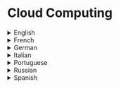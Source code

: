 # Cloud Computing

<details>
  <summary>English</summary>
  
  ### Materials
- [Microsoft](https://azure.microsoft.com/en-us/overview/what-is-cloud-computing/)
- [Wikipedia](https://en.wikipedia.org/wiki/Cloud_computing)
- [Amazon](https://aws.amazon.com/what-is-cloud-computing/)
- [IBM](https://www.ibm.com/cloud/learn/what-is-cloud-computing)
- [Redhat](https://www.redhat.com/en/topics/cloud)
- [Intellipaat](https://intellipaat.com/blog/cloud-computing-tutorial/)
- [Guru 99](https://www.guru99.com/cloud-computing-for-beginners.html)
- [Tutorialspoint](https://www.tutorialspoint.com/cloud_computing/)
- [Javatpoint](https://www.javatpoint.com/cloud-computing-tutorial)
- [Simplilearn](https://www.simplilearn.com/cloud-computing-tutorial-video)
- [The Cloud Tutorial](http://thecloudtutorial.com/)
- [W3schools.in](https://www.w3schools.in/cloud-computing/cloud-computing/)
- [Amazon AWS Tutorial](https://www.edureka.co/blog/amazon-aws-tutorial/)
- [Tutorialride](https://www.tutorialride.com/cloud-computing/cloud-computing-tutorial.htm)
- [Cloud Computing for Beginners](https://www.eduonix.com/courses/Software-Development/Learn-Cloud-Computing-from-Scratch-for-Beginners)
- [The Basics of Cloud Computing](https://www.us-cert.gov/sites/default/files/publications/CloudComputingHuthCebula.pdf)
- [Introduction to Cloud Computing](https://www.kth.se/social/files/554fa451f276544829be2e5e/9-cloud-computing.pdf)
- [Cloud for Dummies](https://www.ibm.com/cloud-computing/files/cloud-for-dummies.pdf)
- [Cloud Computing Final Report](https://www.cse.iitb.ac.in/~abhirup09/Docs/cloud_computing_final_report.pdf)
- [Cloud Computing Models](https://web.mit.edu/smadnick/www/wp/2013-01.pdf)
- [Virtualization and Cloud Computing](https://www.intel.com/content/dam/www/public/us/en/documents/guides/cloud-computing-virtualization-building-private-iaas-guide.pdf)
- [Cloud Computing Guidelines](http://www.motc.gov.qa/sites/default/files/cloud_computing_ebook.pdf)
- [Cloud Computing Risks](https://www.experis.us/Website-File-Pile/Articles/Experis/FIN_Cloud-Computing-Risks_071111.pdf)
- [A Berkeley View of Cloud Computing](https://www2.eecs.berkeley.edu/Pubs/TechRpts/2009/EECS-2009-28.pdf)
- [Privacy in Cloud Computing](https://www.itu.int/dms_pub/itu-t/oth/23/01/T23010000160001PDFE.pdf)
- [Cloud Computing Explained](https://www.youtube.com/watch?v=QJncFirhjPg)
- [Edureka Tutorial](https://www.youtube.com/watch?v=kQnNd-DyrpA)
- [Eli the Computer Guy](https://www.youtube.com/watch?v=QYzJl0Zrc4M)
- [Getting Started with Kubernetes](https://www.manning.com/books/getting-started-with-kubernetes)
- [Cloud Native Spring in Action - With Spring Boot and Kubernetes](https://www.manning.com/books/cloud-native-spring-in-action)
- [Spring Quickly](https://www.manning.com/books/spring-quickly)
- [Designing Cloud Data Platforms](https://www.manning.com/books/designing-cloud-data-platforms)
</details>

<details>
  <summary>French</summary>
  
  ### Materials
- [Cloud Computing, Définition, avantages et exemples d’utilisation](https://www.lebigdata.fr/definition-cloud-computing)
- [Cloud Computing](https://www.emse.fr/~mathieu/pub/CGC/cours_CC.pdf)
- [Fondamentaux du Cloud Computing](https://images.cigref.fr/Publication/2012-2013-Fondamentaux-Cloud-Computing-Point-de-vue-grandes-entreprises.pdf)
- [Les Fondamentaux du Cloud Computing](https://itandsi.files.wordpress.com/2014/09/les-fondamentaux-du-cloud-computing.pdf)
- [Le Cloud Computing](https://economie.fgov.be/sites/default/files/Files/Publications/files/20130730-Cloud-computing-FR.pdf)
</details>

<details>
  <summary>German</summary>
  
  ### Materials
- [Cloud Computing Presentation](http://publications.europa.eu/resource/cellar/1d487935-12d5-444c-b595-6ebd01f4b5f3.0001.02/DOC_1)
- [Cloud Computing einfach erklärt](https://aixvox.com/cloud-computing-einfach-erklaert/)
- [Prozeus](http://www.prozeus.de/imperia/md/content/prozeus/broschueren/prozeus_broschuere_cloudcomputing_web.pdf)
- [Cloud Computing, Mark Bedner](https://www.uni-kassel.de/upress/online/frei/978-3-86219-080-5.volltext.frei.pdf)
- [Cloud Computing Paper](http://www.hwwi.org/uploads/tx_wilpubdb/HWWI_Policy_Paper-71.pdf)
</details>

<details>
  <summary>Italian</summary>
  
  ### Materials
- [Kiteblue](http://www.kiteblue.it/cose-il-cloud/)
- [Digital4trade](https://www.digital4trade.it/tech-lab/cloud-computing-cose-e-quali-sono-i-benefici/)
- [Cloud Computing Definiziones](https://www.zerounoweb.it/cloud-computing/cloud-anzi-saas-paas-daas-e-iaas-significato-e-guida-ai-vantaggi-dell-on-demand/)
- [Cloud Computing](https://www.edatlas.it/scarica/TPSIT_5/Capitolo1/ContenutiDigitaliIntegrativi/1CloudComputing.pdf)
- [Introduzione al Cloud Computing](http://cabibbo.dia.uniroma3.it/psw/pdf/asw470-cloud-computing.pdf)
</details>

<details>
  <summary>Portuguese</summary>
  
  ### Materials
- [Computação em Nuvem UFRJ](https://www.gta.ufrj.br/ensino/eel879/trabalhos_vf_2009_2/seabra/introducao.html)
- [O Que é Cloud Computing](https://rockcontent.com/blog/cloud-computing/)
- [Profissionais TI](https://www.profissionaisti.com.br/computacao-em-nuvem/)
- [Computação em Nuvem](http://livroaberto.ibict.br/bitstream/1/861/1/COMPUTA%C3%87%C3%83O%20EM%20NUVEM.pdf)
- [Introdução a Computação em Nuvem](http://www.each.usp.br/dc/aulas/ComputacaoEmNuvem-DanielCordeiro.pdf)
- [Introdução à Computação na Nuvem](http://www-di.inf.puc-rio.br/~endler/courses/Cloud/Intro.pdf)
- [Computação em Nuvem](https://www.verup.com.br/lp-cloud/%5beBook%5dVerup-computacao-em-nuvem.pdf)
- [Infraestrutura na Nuvem](https://www.advancedit.com.br/wp-content/uploads/2018/04/ebook_infra_na_nuvem_advancedit.pdf)
- [Computação em Nuvem e Governança](https://www.publicacoesacademicas.uniceub.br/gti/article/viewFile/4207/3613)
</details>

<details>
  <summary>Russian</summary>
  
  ### Materials
- [Tadviser](http://www.tadviser.ru/index.php/Cloud_Computing)
- [Cloud Computing Smart](http://mit.spbau.ru/files/cloud_computing_smart_cloud_org.pdf)
- [Cloud Introduction](https://glebradchenko.susu.ru/courses/bachelor/odp/2013/Rep_SUSU_Distr_12_Cloud.pdf)
- [Cloud Technology](http://filearchive.cnews.ru/mag/2011/CloudTechnology.pdf)
</details>

<details>
  <summary>Spanish</summary>
  
  ### Materials
- [Deloitte](https://www2.deloitte.com/es/es/pages/technology/articles/computacion-nube-hibrida.html)
- [Computación en la nube](https://cibernat.com/articulos/computacion-en-la-nube)
- [Okhosting](https://okhosting.com/blog/computacion-en-la-nube/)
- [Informática en la Nube](http://www.bizkaia.eus/home2/archivos/DPTO4/Temas/Informatica%20en%20la%20nube.pdf)
- [Cloud Computing](http://www.huesca.es/_archivos/ficheros/bibliotecas_2651.pdf)
- [Universidad de Almería](http://www.adminso.es/recursos/Proyectos/PFM/2011_12/PFM_cloud_beka.pdf)
- [Guia Cloud Computing](https://www.incibe.es/sites/default/files/contenidos/guias/doc/guia-cloud-computing_0.pdf)
- [Estructura Nube Cliente](https://www.scribd.com/document/255509646/Estructura-de-Nube)
</details>